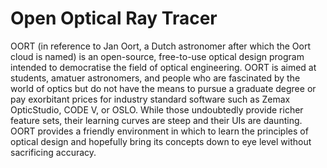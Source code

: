 # Open Optical Ray Tracer
OORT (in reference to Jan Oort, a Dutch astronomer after which the Oort cloud is named) is an open-source, free-to-use optical design program intended to democratise the field of optical engineering. OORT is aimed at students, amatuer astronomers, and people who are fascinated by the world of optics but do not have the means to pursue a graduate degree or pay exorbitant prices for industry standard software such as Zemax OpticStudio, CODE V, or OSLO. While those undoubtedly provide richer feature sets, their learning curves are steep and their UIs are daunting. OORT provides a friendly environment in which to learn the principles of optical design and hopefully bring its concepts down to eye level without sacrificing accuracy.
